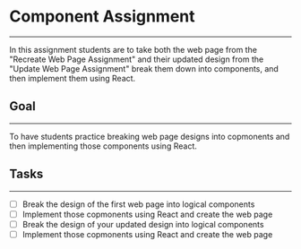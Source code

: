 # Component Assignment

---

In this assignment students are to take both the web page from the "Recreate Web Page Assignment" and their updated design from the "Update Web Page Assignment" break them down into components, and then implement them using React.

## Goal

---

To have students practice breaking web page designs into copmonents and then implementing those components using React.

## Tasks

---

- [ ] Break the design of the first web page into logical components
- [ ] Implement those copmonents using React and create the web page
- [ ] Break the design of your updated design into logical components
- [ ] Implement those copmonents using React and create the web page
